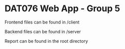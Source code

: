 # DAT076 Web App - Group 5

Frontend files can be found in /client

Backend files can be found in /server

Report can be found in the root directory